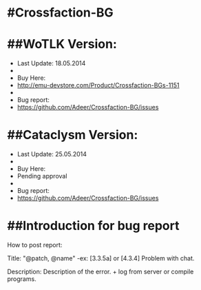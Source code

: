 #Crossfaction-BG
===============
##WoTLK Version:
===============
+ Last Update: 18.05.2014
+ 
+ Buy Here:
+ http://emu-devstore.com/Product/Crossfaction-BGs-1151
+ 
+ Bug report:
+ https://github.com/Adeer/Crossfaction-BG/issues

##Cataclysm Version:
===============
+ Last Update: 25.05.2014
+ 
+ Buy Here:
+ Pending approval
+ 
+ Bug report:
+ https://github.com/Adeer/Crossfaction-BG/issues
 

##Introduction for bug report
===============
How to post report:

Title: "@patch, @name"
-ex: [3.3.5a] or [4.3.4] Problem with chat.

Description: Description of the error. + log from server or compile programs.
